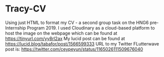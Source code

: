 # Tracy-CV
Using just HTML to format my CV - a second group task on the HNG6 pre-Internship Program 2019.
I used Cloudinary as a cloud-based platform to host the image on the webpage which can be found at https://tinyurl.com/yy8rl2ax
My lucid post can be found at https://lucid.blog/tabafor/post/1566599333
URL to my Twitter FLutterwave post is: https://twitter.com/ceypeyun/status/1165026111509676040
